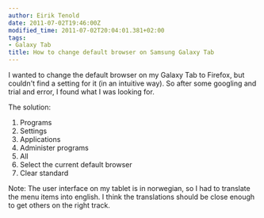 ```yaml
---
author: Eirik Tenold
date: 2011-07-02T19:46:00Z
modified_time: 2011-07-02T20:04:01.381+02:00
tags:
- Galaxy Tab
title: How to change default browser on Samsung Galaxy Tab
---
```


I wanted to change the default browser on my Galaxy Tab to Firefox, but couldn't find a setting for it (in an intuitive 
way). So after some googling and trial and error, I found what I was looking for.

The solution: 

1. Programs
2. Settings
3. Applications
4. Administer programs
5. All
6. Select the current default browser
7. Clear standard

Note: The user interface on my tablet is in norwegian, so I had to translate the menu items into english. I think the 
translations should be close enough to get others on the right track.